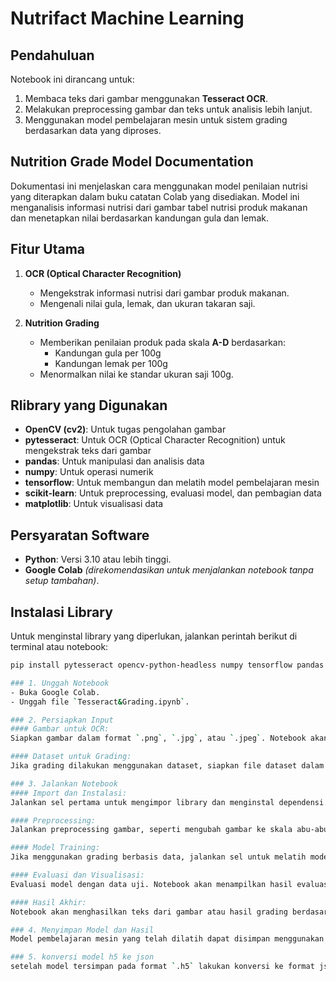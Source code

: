 # Nutrifact Machine Learning

## Pendahuluan
Notebook ini dirancang untuk:
1. Membaca teks dari gambar menggunakan **Tesseract OCR**.
2. Melakukan preprocessing gambar dan teks untuk analisis lebih lanjut.
3. Menggunakan model pembelajaran mesin untuk sistem grading berdasarkan data yang diproses.

## Nutrition Grade Model Documentation
Dokumentasi ini menjelaskan cara menggunakan model penilaian nutrisi yang diterapkan dalam buku catatan Colab yang disediakan. Model ini menganalisis informasi nutrisi dari gambar tabel nutrisi produk makanan dan menetapkan nilai berdasarkan kandungan gula dan lemak.

## Fitur Utama
1. **OCR (Optical Character Recognition)**
    - Mengekstrak informasi nutrisi dari gambar produk makanan.
    - Mengenali nilai gula, lemak, dan ukuran takaran saji.
    
2. **Nutrition Grading**
    - Memberikan penilaian produk pada skala **A-D** berdasarkan:
        - Kandungan gula per 100g
        - Kandungan lemak per 100g
    - Menormalkan nilai ke standar ukuran saji 100g.

## Rlibrary yang Digunakan
- **OpenCV (cv2)**: Untuk tugas pengolahan gambar
- **pytesseract**: Untuk OCR (Optical Character Recognition) untuk mengekstrak teks dari gambar
- **pandas**: Untuk manipulasi dan analisis data
- **numpy**: Untuk operasi numerik
- **tensorflow**: Untuk membangun dan melatih model pembelajaran mesin
- **scikit-learn**: Untuk preprocessing, evaluasi model, dan pembagian data
- **matplotlib**: Untuk visualisasi data

## Persyaratan Software
- **Python**: Versi 3.10 atau lebih tinggi.
- **Google Colab** *(direkomendasikan untuk menjalankan notebook tanpa setup tambahan)*.

## Instalasi Library
Untuk menginstal library yang diperlukan, jalankan perintah berikut di terminal atau notebook:
```bash
pip install pytesseract opencv-python-headless numpy tensorflow pandas matplotlib scikit-learn joblib

### 1. Unggah Notebook
- Buka Google Colab.
- Unggah file `Tesseract&Grading.ipynb`.

### 2. Persiapkan Input
#### Gambar untuk OCR:
Siapkan gambar dalam format `.png`, `.jpg`, atau `.jpeg`. Notebook akan membaca gambar tersebut dan mengekstrak teks menggunakan pytesseract.

#### Dataset untuk Grading:
Jika grading dilakukan menggunakan dataset, siapkan file dataset dalam format `.csv` 

### 3. Jalankan Notebook
#### Import dan Instalasi:
Jalankan sel pertama untuk mengimpor library dan menginstal dependensi.

#### Preprocessing:
Jalankan preprocessing gambar, seperti mengubah gambar ke skala abu-abu, binarisasi, atau penajaman gambar, untuk meningkatkan hasil OCR.

#### Model Training:
Jika menggunakan grading berbasis data, jalankan sel untuk melatih model pembelajaran mesin.

#### Evaluasi dan Visualisasi:
Evaluasi model dengan data uji. Notebook akan menampilkan hasil evaluasi dalam bentuk metrik dan grafik performa.

#### Hasil Akhir:
Notebook akan menghasilkan teks dari gambar atau hasil grading berdasarkan dataset.

### 4. Menyimpan Model dan Hasil
Model pembelajaran mesin yang telah dilatih dapat disimpan menggunakan format `.h5`

### 5. konversi model h5 ke json 
setelah model tersimpan pada format `.h5` lakukan konversi ke format json untuk dapat digunakan untuk aplikasi berbasis web atau integrasi lebih lanjus
